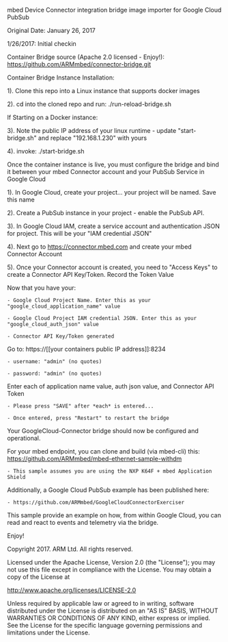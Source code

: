 mbed Device Connector integration bridge image importer for Google Cloud PubSub 

Original Date: January 26, 2017

1/26/2017: Initial checkin

Container Bridge source (Apache 2.0 licensed - Enjoy!): https://github.com/ARMmbed/connector-bridge.git

Container Bridge Instance Installation:

1). Clone this repo into a Linux instance that supports docker images

2). cd into the cloned repo and run: ./run-reload-bridge.sh


If Starting on a Docker instance: 

3). Note the public IP address of your linux runtime - update "start-bridge.sh" and replace "192.168.1.230" with yours

4). invoke: ./start-bridge.sh

Once the container instance is live, you must configure the bridge and bind it between your mbed Connector account and your PubSub Service in Google Cloud

1). In Google Cloud, create your project... your project will be named.  Save this name

2). Create a PubSub instance in your project - enable the PubSub API.

3). In Google Cloud IAM, create a service account and authentication JSON for project. This will be your "IAM credential JSON"

4). Next go to https://connector.mbed.com and create your mbed Connector Account

5). Once your Connector account is created, you need to "Access Keys" to create a Connector API Key/Token. Record the Token Value

Now that you have your:

    - Google Cloud Project Name. Enter this as your "google_cloud_application_name" value

    - Google Cloud Project IAM credential JSON. Enter this as your "google_cloud_auth_json" value

    - Connector API Key/Token generated

Go to:  https://[[your containers public IP address]]:8234

    - username: "admin" (no quotes)

    - password: "admin" (no quotes)

Enter each of application name value, auth json value, and Connector API Token

    - Please press "SAVE" after *each* is entered... 

    - Once entered, press "Restart" to restart the bridge

Your GoogleCloud-Connector bridge should now be configured and operational. 

For your mbed endpoint, you can clone and build (via mbed-cli) this: https://github.com/ARMmbed/mbed-ethernet-sample-withdm

    - This sample assumes you are using the NXP K64F + mbed Application Shield

Additionally, a Google Cloud PubSub example has been published here:

    - https://github.com/ARMmbed/GoogleCloudConnectorExerciser

This sample provide an example on how, from within Google Cloud, you can read and react to events and telemetry via the bridge.

Enjoy!

Copyright 2017. ARM Ltd. All rights reserved.

Licensed under the Apache License, Version 2.0 (the "License");
you may not use this file except in compliance with the License.
You may obtain a copy of the License at

   http://www.apache.org/licenses/LICENSE-2.0

Unless required by applicable law or agreed to in writing, software
distributed under the License is distributed on an "AS IS" BASIS,
WITHOUT WARRANTIES OR CONDITIONS OF ANY KIND, either express or implied.
See the License for the specific language governing permissions and
limitations under the License. 
